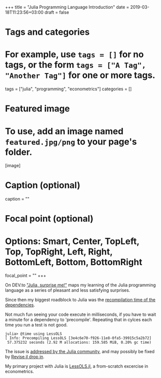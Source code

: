 +++
title = "Julia Programming Language Introduction"
date = 2019-03-18T11:23:56+03:00
draft = false

# Tags and categories
# For example, use `tags = []` for no tags, or the form `tags = ["A Tag", "Another Tag"]` for one or more tags.
tags = ["julia", "programming", "econometrics"]
categories = []

# Featured image
# To use, add an image named `featured.jpg/png` to your page's folder. 
[image]
  # Caption (optional)
  caption = ""

  # Focal point (optional)
  # Options: Smart, Center, TopLeft, Top, TopRight, Left, Right, BottomLeft, Bottom, BottomRight
  focal_point = ""
+++

On DEV.to ["Julia, surprise me!"](https://dev.to/epogrebnyak/julialang-and-surprises---what-im-learning-with-a-new-programming-language--21df) maps my learning of the Julia programming language as a series of pleasant and 
less satisfying surprises. 

Since then my biggest roadblock to Julia was the [recompilation time of the dependencies](
https://discourse.julialang.org/t/mac-resolving-package-versions-takes-a-long-time/16905/3?u=epogrebnyak).

Not much fun seeing your code execute in milliseconds, if you have to wait a minute for a dependency to 'precompile'. Repeating that in cylces each time you run a test is not good.  

```
julia> @time using LessOLS
[ Info: Precompiling LessOLS [3e4c6e70-f926-11e8-0fa5-39915c5a2b72]
 57.375232 seconds (2.92 M allocations: 159.585 MiB, 0.20% gc time)
```

The issue is [addressed by the Julia community](https://github.com/JuliaLang/julia/issues/28425),
and may possibly be fixed by [Revise.jl drop in](https://discourse.julialang.org/t/mac-resolving-package-versions-takes-a-long-time/16905/12?u=epogrebnyak). 

My primary project with Julia is [LessOLS.jl](https://github.com/epogrebnyak/LessOLS.jl), a from-scratch excercise in econometrics.